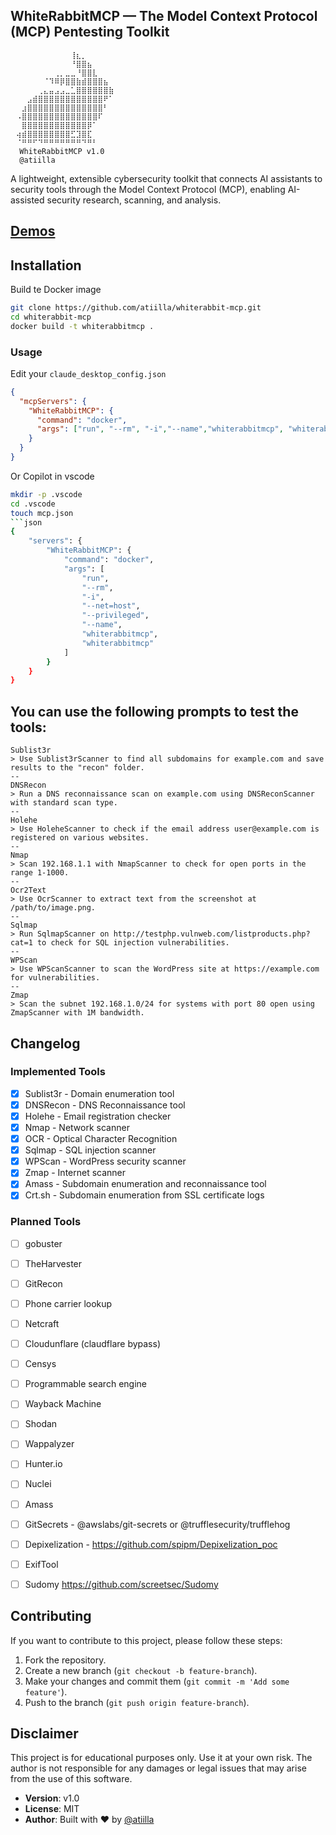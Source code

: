 ## WhiteRabbitMCP — The Model Context Protocol (MCP) Pentesting Toolkit
```
⠀⠀⠀⠀⠀⠀⠀⠀⠀⠀⠀⢸⣆⡀⠀⠀⠀⠀
⠀⠀⠀⠀⠀⠀⠀⠀⠀⠀⠀⠘⣿⣿⣦⠀⠀⠀⠀⠀
⠀⠀⠀⠀⠀⠀⠀⠀⢀⡀⣀⣀⠘⣿⣿⣇⠀⠀⠀⠀
⠀⠀⠀⠀⠀⠀⠈⠹⠿⡿⣿⣿⣷⣾⣿⣿⣿⣦⠀⠀
⠀⠀⠀⠀⠀⢀⣄⣤⣠⣠⣀⣁⣿⣿⣿⣿⣿⣿⣷⠀
⠀⠀⠀⣠⣾⣿⣿⣿⣿⣿⣿⣿⣿⣿⣿⣿⣿⠟⠁⠀
⠀⠀⣰⣿⣿⣿⣿⣿⣿⣿⣿⣿⣿⣿⣿⣿⣿⠃⠀⠀
⠀⠠⣿⣿⣿⣿⣿⣿⣿⣿⣿⣿⣿⣿⣿⣿⠏⠀⠀⠀
⠀⠀⣿⣿⣿⣿⣿⣿⣿⣿⣿⣿⣿⣿⡿⠁⠀⠀⠀⠀
⠀⢴⣾⣿⣿⣿⣿⣿⣿⣿⣿⣋⣹⣿⣏⠀⠀⠀⠀⠀
⠀⠈⠛⠛⠋⠙⠛⠛⠛⠛⠛⠛⠛⠙⠛⠃
  WhiteRabbitMCP v1.0⠀
  @atiilla
```
A lightweight, extensible cybersecurity toolkit that connects AI assistants to security tools through the Model Context Protocol (MCP), enabling AI-assisted security research, scanning, and analysis.

## [Demos](/demos/README.md)

## Installation

Build te Docker image
```bash
git clone https://github.com/atiilla/whiterabbit-mcp.git
cd whiterabbit-mcp
docker build -t whiterabbitmcp .
```


### Usage

Edit your `claude_desktop_config.json`
```json
{
  "mcpServers": {
    "WhiteRabbitMCP": {
      "command": "docker",
      "args": ["run", "--rm", "-i","--name","whiterabbitmcp", "whiterabbitmcp"]
    }
  }
}
```
Or Copilot in vscode
```bash
mkdir -p .vscode
cd .vscode
touch mcp.json
```json
{
    "servers": {
        "WhiteRabbitMCP": {
            "command": "docker",
            "args": [
                "run",
                "--rm",
                "-i",
                "--net=host",
                "--privileged",
                "--name",
                "whiterabbitmcp",
                "whiterabbitmcp"
            ]
        }
    }
}
```

## You can use the following prompts to test the tools:
```
Sublist3r
> Use Sublist3rScanner to find all subdomains for example.com and save results to the "recon" folder.
--
DNSRecon
> Run a DNS reconnaissance scan on example.com using DNSReconScanner with standard scan type.
--
Holehe
> Use HoleheScanner to check if the email address user@example.com is registered on various websites.
--
Nmap
> Scan 192.168.1.1 with NmapScanner to check for open ports in the range 1-1000.
--
Ocr2Text
> Use OcrScanner to extract text from the screenshot at /path/to/image.png.
--
Sqlmap 
> Run SqlmapScanner on http://testphp.vulnweb.com/listproducts.php?cat=1 to check for SQL injection vulnerabilities.
--
WPScan
> Use WPScanScanner to scan the WordPress site at https://example.com for vulnerabilities.
--
Zmap
> Scan the subnet 192.168.1.0/24 for systems with port 80 open using ZmapScanner with 1M bandwidth.
```



## Changelog
### Implemented Tools
- [x] Sublist3r - Domain enumeration tool
- [x] DNSRecon - DNS Reconnaissance tool
- [x] Holehe - Email registration checker
- [x] Nmap - Network scanner
- [x] OCR - Optical Character Recognition
- [x] Sqlmap - SQL injection scanner
- [x] WPScan - WordPress security scanner
- [x] Zmap - Internet scanner
- [x] Amass - Subdomain enumeration and reconnaissance tool
- [x] Crt.sh - Subdomain enumeration from SSL certificate logs

### Planned Tools
- [ ] gobuster
- [ ] TheHarvester
- [ ] GitRecon
- [ ] Phone carrier lookup
- [ ] Netcraft
- [ ] Cloudunflare (claudflare bypass)
- [ ] Censys
- [ ] Programmable search engine
- [ ] Wayback Machine
- [ ] Shodan
- [ ] Wappalyzer
- [ ] Hunter.io
- [ ] Nuclei
- [ ] Amass
- [ ] GitSecrets - @awslabs/git-secrets or @trufflesecurity/trufflehog
- [ ] Depixelization - https://github.com/spipm/Depixelization_poc
- [ ] ExifTool 
- [ ] Sudomy https://github.com/screetsec/Sudomy


## Contributing
If you want to contribute to this project, please follow these steps:
1. Fork the repository.
2. Create a new branch (`git checkout -b feature-branch`).
3. Make your changes and commit them (`git commit -m 'Add some feature'`).
4. Push to the branch (`git push origin feature-branch`).

## Disclaimer
This project is for educational purposes only. Use it at your own risk. The author is not responsible for any damages or legal issues that may arise from the use of this software.

* **Version**: v1.0
* **License**: MIT
* **Author**: Built with ❤️ by [@atiilla](https://github.com/atiilla)
